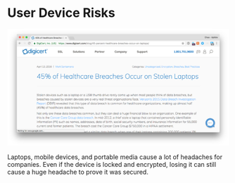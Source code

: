 # User Device Risks

![](../images/security-awareness/articles/stolen-laptop.png)

Laptops, mobile devices, and portable media cause a lot of headaches for companies. Even if the device is locked and encrypted, losing it can still cause a huge headache to prove it was secured.
